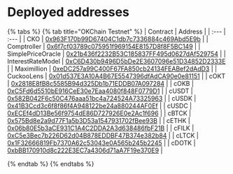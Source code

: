 # Deployed addresses

{% tabs %}
{% tab title="OKChain Testnet" %}
| Contract | Address |
| :--- | :--- |
| CKO | [0x963F170b99D67404C1db7c7336884c469Abd5E9b](https://www.oklink.com/okexchain-test/address/0x963F170b99D67404C1db7c7336884c469Abd5E9b) |
| Comptroller | [0x6f7cf03789c075951f969154E8157D8f8F5BC149](https://www.oklink.com/okexchain-test/address/0x6f7cf03789c075951f969154E8157D8f8F5BC149) |
| SimplePriceOracle | [0x21b436f2232B53C185837FF495d0627dAf529754](https://www.oklink.com/okexchain-test/address/0x21b436f2232B53C185837FF495d0627dAf529754) |
| InterestRateModel | [0xC6D430b9496D5bDe2E3607096e51D34852D2333E](https://www.oklink.com/okexchain-test/address/0xC6D430b9496D5bDe2E3607096e51D34852D2333E) |
| Maximillion | [0xeDC257a99C400F67FA850cb24134FEABef2dAdD3](https://www.oklink.com/okexchain-test/address/0xeDC257a99C400F67FA850cb24134FEABef2dAdD3) |
| CuckooLens | [0x01d537E3A10A4B67E5547396dfAdCA90e0e81151](https://www.oklink.com/okexchain-test/address/0x01d537E3A10A4B67E5547396dfAdCA90e0e81151) |
| cOKT | [0x2818E8fB8c5585B94d325Db1b71EDDB07A097284](https://www.oklink.com/okexchain-test/address/0x2818E8fB8c5585B94d325Db1b71EDDB07A097284) |
| cOKB | [0xC5Fd6d5510bE916CeE30e7Eaa4080f848F0779D1](https://www.oklink.com/okexchain-test/address/0xC5Fd6d5510bE916CeE30e7Eaa4080f848F0779D1) |
| cUSDT | [0x582B042F6c50C476aaa51bc4a724524A73325963](https://www.oklink.com/okexchain-test/address/0x582B042F6c50C476aaa51bc4a724524A73325963) |
| cUSDK | [0x41B3Ccd3c6f8f86f4A948122be24a880244AF0Ef](https://www.oklink.com/okexchain-test/address/0x41B3Ccd3c6f8f86f4A948122be24a880244AF0Ef) |
| cUSDC | [0xECEf4dD13Be56f9754dE86D727926E0e2Ac1f696](https://www.oklink.com/okexchain-test/address/0xECEf4dD13Be56f9754dE86D727926E0e2Ac1f696) |
| cBTCK | [0x575Bd8e2a9d77F1a5b3D53a1547931702fBee93B](https://www.oklink.com/okexchain-test/address/0x575Bd8e2a9d77F1a5b3D53a1547931702fBee93B) |
| cETHK | [0x06b80E5b3aCE931C1A4C2DDA2A3d638486fbF21B](https://www.oklink.com/okexchain-test/address/0x06b80E5b3aCE931C1A4C2DDA2A3d638486fbF21B) |
| cFILK | [0xC5e3Bec7b226D62d04B878EDDBF47B374e382b84](https://www.oklink.com/okexchain-test/address/0xC5e3Bec7b226D62d04B878EDDBF47B374e382b84) |
| cLTCK | [0x1F32666819Fb7370A62c53043e0A565b245b2245](https://www.oklink.com/okexchain-test/address/0x1F32666819Fb7370A62c53043e0A565b245b2245) |
| cDOTK | [0xbBB170910d8c222E3EC7a4306d71aA7F19e370E9](https://www.oklink.com/okexchain-test/address/0xbBB170910d8c222E3EC7a4306d71aA7F19e370E9) |

{% endtab %}
{% endtabs %}
